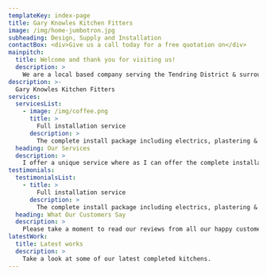 ```yaml
---
templateKey: index-page
title: Gary Knowles Kitchen Fitters
image: /img/home-jumbotron.jpg
subheading: Design, Supply and Installation
contactBox: <div>Give us a call today for a free quotation on</div>
mainpitch:
  title: Welcome and thank you for visiting us!
  description: >
    We are a local based company serving the Tendring District & surrounding areas, focusing on 100% customer satisfaction within all of its fitting services no matter how large or small the installation may be.<br/><br/>Please take a look below at the services we offer and some our completed work!
description: >-
  Gary Knowles Kitchen Fitters
services:
  servicesList:
    - image: /img/coffee.png
      title: >
        Full installation service
      description: >
        The complete install package including electrics, plastering & tiling.
  heading: Our Services
  description: >
    I offer a unique service where as I can offer the complete installation package including the kitchen itself, the electrics, the tiling, the Gas Safe work, even the plastering and you receive just the one bill at the end of the install. No paper trail of different invoices & bills etc just the one to cover all.
testimonials:
  testimonialsList:
    - title: >
        Full installation service
      description: >
        The complete install package including electrics, plastering & tiling.
  heading: What Our Customers Say
  description: >
    Please take a moment to read our reviews from all our happy customers. We pride ourselves with a 5 star rating at yell.com
latestWork:
  title: Latest works
  description: >
    Take a look at some of our latest completed kitchens.
---
```

